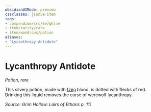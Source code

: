 ```yaml
---
obsidianUIMode: preview
cssclasses: json5e-item
tags:
- compendium/src/5e/ghloe
- item/rarity/rare
- item/wondrous/potion
aliases: 
- "Lycanthropy Antidote"
---
```

# Lycanthropy Antidote
*Potion, rare*  


This silvery potion, made with [fzeg](Mechanics/bestiary/monstrosity/fzeg-ghloe.md) blood, is dotted with flecks of red. Drinking this liquid removes the curse of werewolf lycanthropy.

*Source: Grim Hollow: Lairs of Etharis p. 111*